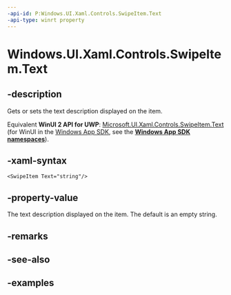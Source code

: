 ```yaml
---
-api-id: P:Windows.UI.Xaml.Controls.SwipeItem.Text
-api-type: winrt property
---
```


<!-- Property syntax.
public string Text { get;  set; }
-->

# Windows.UI.Xaml.Controls.SwipeItem.Text

## -description

Gets or sets the text description displayed on the item.

Equivalent **WinUI 2 API for UWP**: [Microsoft.UI.Xaml.Controls.SwipeItem.Text](/windows/winui/api/microsoft.ui.xaml.controls.swipeitem.text) (for WinUI in the [Windows App SDK](/windows/apps/windows-app-sdk/), see the **[Windows App SDK namespaces](/windows/windows-app-sdk/api/winrt/)**).

## -xaml-syntax

```xaml
<SwipeItem Text="string"/>
```

## -property-value

The text description displayed on the item. The default is an empty string.

## -remarks

## -see-also

## -examples

